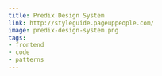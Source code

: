 ```yaml
---
title: Predix Design System
link: http://styleguide.pageuppeople.com/
image: predix-design-system.png
tags:
- frontend
- code
- patterns
---
```

